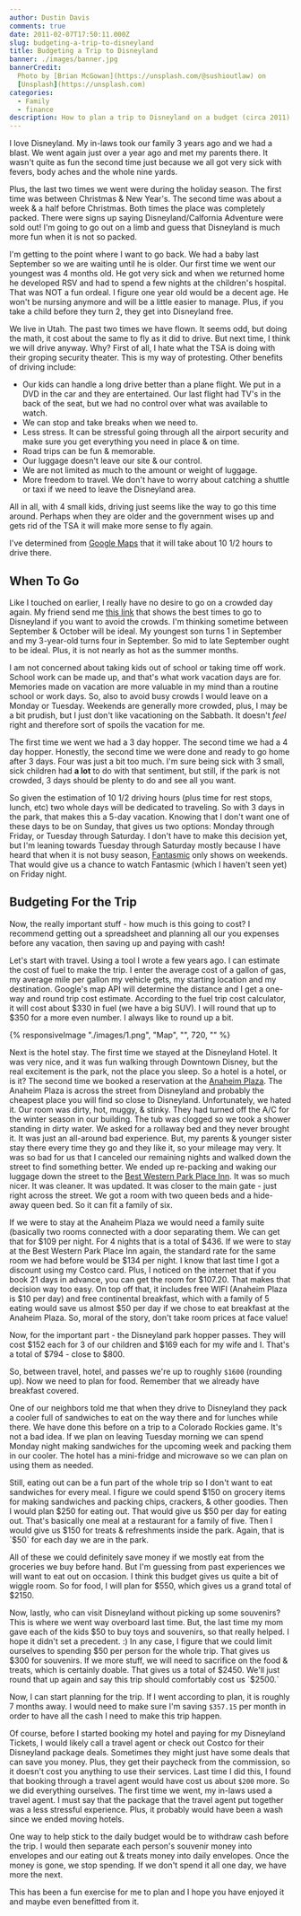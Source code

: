 ```yaml
---
author: Dustin Davis
comments: true
date: 2011-02-07T17:50:11.000Z
slug: budgeting-a-trip-to-disneyland
title: Budgeting a Trip to Disneyland
banner: ./images/banner.jpg
bannerCredit:
  Photo by [Brian McGowan](https://unsplash.com/@sushioutlaw) on
  [Unsplash](https://unsplash.com)
categories:
  - Family
  - finance
description: How to plan a trip to Disneyland on a budget (circa 2011)
---
```


I love Disneyland. My in-laws took our family 3 years ago and we had a blast. We
went again just over a year ago and met my parents there. It wasn't quite as fun
the second time just because we all got very sick with fevers, body aches and
the whole nine yards.

Plus, the last two times we went were during the holiday season. The first time
was between Christmas & New Year's. The second time was about a week & a half
before Christmas. Both times the place was completely packed. There were signs
up saying Disneyland/Calfornia Adventure were sold out! I'm going to go out on a
limb and guess that Disneyland is much more fun when it is not so packed.

I'm getting to the point where I want to go back. We had a baby last September
so we are waiting until he is older. Our first time we went our youngest was 4
months old. He got very sick and when we returned home he developed RSV and had
to spend a few nights at the children's hospital. That was NOT a fun ordeal. I
figure one year old would be a decent age. He won't be nursing anymore and will
be a little easier to manage. Plus, if you take a child before they turn 2, they
get into Disneyland free.

We live in Utah. The past two times we have flown. It seems odd, but doing the
math, it cost about the same to fly as it did to drive. But next time, I think
we will drive anyway. Why? First of all, I hate what the TSA is doing with their
groping security theater. This is my way of protesting. Other benefits of
driving include:

- Our kids can handle a long drive better than a plane flight. We put in a DVD
  in the car and they are entertained. Our last flight had TV's in the back of
  the seat, but we had no control over what was available to watch.
- We can stop and take breaks when we need to.
- Less stress. It can be stressful going through all the airport security and
  make sure you get everything you need in place & on time.
- Road trips can be fun & memorable.
- Our luggage doesn't leave our site & our control.
- We are not limited as much to the amount or weight of luggage.
- More freedom to travel. We don't have to worry about catching a shuttle or
  taxi if we need to leave the Disneyland area.

All in all, with 4 small kids, driving just seems like the way to go this time
around. Perhaps when they are older and the government wises up and gets rid of
the TSA it will make more sense to fly again.

I've determined from
[Google Maps](http://maps.google.com/maps?f=d&source=s_d&saddr=alpine,+ut&daddr=Disneyland,+Anaheim,+CA&hl=en&geocode=FaNEaQIdPmdW-Sl1nQYV1IBNhzGLyxgG0XVh9Q%3BFdDqAwIdTaf4-CmhS7LK19fcgDEIaO0fq0RPxg&mra=ls&sll=33.811152,-117.921971&sspn=0.025281,0.048752&g=Disneyland,+Anaheim,+CA&ie=UTF8&t=h&z=6)
that it will take about 10 1/2 hours to drive there.

## When To Go

Like I touched on earlier, I really have no desire to go on a crowded day again.
My friend send me
[this link](http://www.scottware.com.au/theme/feature/atend.htm) that shows the
best times to go to Disneyland if you want to avoid the crowds. I'm thinking
sometime between September & October will be ideal. My youngest son turns 1 in
September and my 3-year-old turns four in September. So mid to late September
ought to be ideal. Plus, it is not nearly as hot as the summer months.

I am not concerned about taking kids out of school or taking time off work.
School work can be made up, and that's what work vacation days are for. Memories
made on vacation are more valuable in my mind than a routine school or work
days. So, also to avoid busy crowds I would leave on a Monday or Tuesday.
Weekends are generally more crowded, plus, I may be a bit prudish, but I just
don't like vacationing on the Sabbath. It doesn't _feel_ right and therefore
sort of spoils the vacation for me.

The first time we went we had a 3 day hopper. The second time we had a 4 day
hopper. Honestly, the second time we were done and ready to go home after 3
days. Four was just a bit too much. I'm sure being sick with 3 small, sick
children had **a lot** to do with that sentiment, but still, if the park is not
crowded, 3 days should be plenty to do and see all you want.

So given the estimation of 10 1/2 driving hours (plus time for rest stops,
lunch, etc) two whole days will be dedicated to traveling. So with 3 days in the
park, that makes this a 5-day vacation. Knowing that I don't want one of these
days to be on Sunday, that gives us two options: Monday through Friday, or
Tuesday through Saturday. I don't have to make this decision yet, but I'm
leaning towards Tuesday through Saturday mostly because I have heard that when
it is not busy season,
[Fantasmic](http://disneyland.disney.go.com/disneyland/fantasmic/) only shows on
weekends. That would give us a chance to watch Fantasmic (which I haven't seen
yet) on Friday night.

## Budgeting For the Trip

Now, the really important stuff - how much is this going to cost? I recommend
getting out a spreadsheet and planning all our you expenses before any vacation,
then saving up and paying with cash!

Let's start with travel. Using a tool I wrote a few years ago. I can estimate
the cost of fuel to make the trip. I enter the average cost of a gallon of gas,
my average mile per gallon my vehicle gets, my starting location and my
destination. Google's map API will determine the distance and I get a one-way
and round trip cost estimate. According to the fuel trip cost calculator, it
will cost about $330 in fuel (we have a big SUV). I will round that up to $350
for a more even number. I always like to round up a bit.

{% responsiveImage "./images/1.png", "Map", "", 720, "" %}

Next is the hotel stay. The first time we stayed at the Disneyland Hotel. It was
very nice, and it was fun walking through Downtown Disney, but the real
excitement is the park, not the place you sleep. So a hotel is a hotel, or is
it? The second time we booked a reservation at the
[Anaheim Plaza](http://www.anaheimplazahotel.com/). The Anaheim Plaza is across
the street from Disneyland and probably the cheapest place you will find so
close to Disneyland. Unfortunately, we hated it. Our room was dirty, hot, muggy,
& stinky. They had turned off the A/C for the winter season in our building. The
tub was clogged so we took a shower standing in dirty water. We asked for a
rollaway bed and they never brought it. It was just an all-around bad
experience. But, my parents & younger sister stay there every time they go and
they like it, so your mileage may very. It was so bad for us that I canceled our
remaining nights and walked down the street to find something better. We ended
up re-packing and waking our luggage down the street to the
[Best Western Park Place Inn](https://parkplaceinnandminisuites.com/). It was so
much nicer. It was cleaner. It was updated. It was closer to the main gate -
just right across the street. We got a room with two queen beds and a hide-away
queen bed. So it can fit a family of six.

If we were to stay at the Anaheim Plaza we would need a family suite (basically
two rooms connected with a door separating them. We can get that for
$109 per night. For 4 nights that is a total of $436. If we were to stay at the
Best Western Park Place Inn again, the standard rate for the same room we had
before would be
$134 per night. I know that last time I got a discount using my Costco card. Plus, I noticed on the internet that if you book 21 days in advance, you can get the room for $107.20.
That makes that decision way too easy. On top off that, it includes free WIFI
(Anaheim Plaza is
$10 per day) and free continental breakfast, which with a family of 5 eating would save us almost $50
per day if we chose to eat breakfast at the Anaheim Plaza. So, moral of the
story, don't take room prices at face value!

Now, for the important part - the Disneyland park hopper passes. They will cost
$152 each for 3 of our children and $169 each for my wife and I. That's a total
of $794 - close to $800.

So, between travel, hotel, and passes we're up to roughly `$1600` (rounding up).
Now we need to plan for food. Remember that we already have breakfast covered.

One of our neighbors told me that when they drive to Disneyland they pack a
cooler full of sandwiches to eat on the way there and for lunches while there.
We have done this before on a trip to a Colorado Rockies game. It's not a bad
idea. If we plan on leaving Tuesday morning we can spend Monday night making
sandwiches for the upcoming week and packing them in our cooler. The hotel has a
mini-fridge and microwave so we can plan on using them as needed.

Still, eating out can be a fun part of the whole trip so I don't want to eat
sandwiches for every meal. I figure we could spend
$150 on grocery items for making sandwiches and packing chips, crackers, & other goodies. Then I would plan $250
for eating out. That would give us
$50 per day for eating out. That's basically one meal at a restaurant for a family of five. Then I would give us $150
for treats & refreshments inside the park. Again, that is `$50` for each day we
are in the park.

All of these we could definitely save money if we mostly eat from the groceries
we buy before hand. But I'm guessing from past experiences we will want to eat
out on occasion. I think this budget gives us quite a bit of wiggle room. So for
food, I will plan for $550, which gives us a grand total of $2150.

Now, lastly, who can visit Disneyland without picking up some souvenirs? This is
where we went way overboard last time. But, the last time my mom gave each of
the kids
$50 to buy toys and souvenirs, so that really helped. I hope it didn't set a precedent. :) In any case, I figure that we could limit ourselves to spending $50
per person for the whole trip. That gives us
$300 for souvenirs. If we more stuff, we will need to sacrifice on the food & treats, which is certainly doable. That gives us a total of $2450.
We'll just round that up again and say this trip should comfortably cost us
`$2500.`

Now, I can start planning for the trip. If I went according to plan, it is
roughly 7 months away. I would need to make sure I'm saving `$357.15` per month
in order to have all the cash I need to make this trip happen.

Of course, before I started booking my hotel and paying for my Disneyland
Tickets, I would likely call a travel agent or check out Costco for their
Disneyland package deals. Sometimes they might just have some deals that can
save you money. Plus, they get their paycheck from the commission, so it doesn't
cost you anything to use their services. Last time I did this, I found that
booking through a travel agent would have cost us about `$200` more. So we did
everything ourselves. The first time we went, my in-laws used a travel agent. I
must say that the package that the travel agent put together was a less
stressful experience. Plus, it probably would have been a wash since we ended
moving hotels.

One way to help stick to the daily budget would be to withdraw cash before the
trip. I would then separate each person's souvenir money into envelopes and our
eating out & treats money into daily envelopes. Once the money is gone, we stop
spending. If we don't spend it all one day, we have more the next.

This has been a fun exercise for me to plan and I hope you have enjoyed it and
maybe even benefitted from it.
